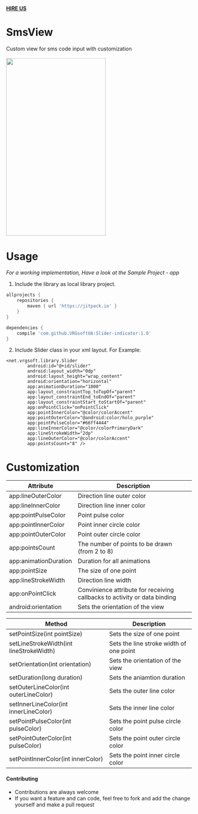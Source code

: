 #### [HIRE US](http://vrgsoft.net/)

# SmsView
Custom view for sms code input with customization</br></br>
<img src="https://github.com/VRGsoftUA/Slider-indicator/blob/master/video.gif" width="270" height="480" />


# Usage

*For a working implementation, Have a look at the Sample Project - app*

1. Include the library as local library project.
```gradle
allprojects {
    repositories {
        maven { url 'https://jitpack.io' }
    }
}

dependencies {
    compile 'com.github.VRGsoftUA:Slider-indicator:1.0'
}
```
2. Include Slider class in your xml layout. For Example:
```
<net.vrgsoft.library.Slider
        android:id="@+id/slider"
        android:layout_width="0dp"
        android:layout_height="wrap_content"
        android:orientation="horizontal"
        app:animationDuration="1000"
        app:layout_constraintTop_toTopOf="parent"
        app:layout_constraintEnd_toEndOf="parent"
        app:layout_constraintStart_toStartOf="parent"
        app:onPointClick="onPointClick"
        app:pointInnerColor="@color/colorAccent"
        app:pointOuterColor="@android:color/holo_purple"
        app:pointPulseColor="#66ff4444"
        app:lineInnerColor="@color/colorPrimaryDark"
        app:lineStrokeWidth="2dp"
        app:lineOuterColor="@color/colorAccent"
        app:pointsCount="8" />
```

# Customization
| Attribute | Description |
| ------------- | ------------- |
| app:lineOuterColor | Direction line outer color |
| app:lineInnerColor | Direction line inner color |
| app:pointPulseColor | Point pulse color |
| app:pointInnerColor | Point inner circle color |
| app:pointOuterColor | Point outer circle color |
| app:pointsCount | The number of points to be drawn (from 2 to 8) |
| app:animationDuration | Duration for all animations |
| app:pointSize | The size of one point |
| app:lineStrokeWidth | Direction line width |
| app:onPointClick | Convinience attribute for receiving callbacks to activity or data binding |
| android:orientation | Sets the orientation of the view |

| Method  | Description |
| ------------- | ------------- |
| setPointSize(int pointSize) | Sets the size of one point |
| setLineStrokeWidth(int lineStrokeWidth) | Sets the line stroke width of one point |
| setOrientation(int orientation) | Sets the orientation of the view |
| setDuration(long duration) | Sets the aniamtion duration |
| setOuterLineColor(int outerLineColor) | Sets the outer line color |
| setInnerLineColor(int innerLineColor) | Sets the inner line color |
| setPointPulseColor(int pulseColor) | Sets the point pulse circle color |
| setPointOuterColor(int pulseColor) | Sets the point outer circle color |
| setPointInnerColor(int innerColor) | Sets the point inner circle color |

#### Contributing
* Contributions are always welcome
* If you want a feature and can code, feel free to fork and add the change yourself and make a pull request

